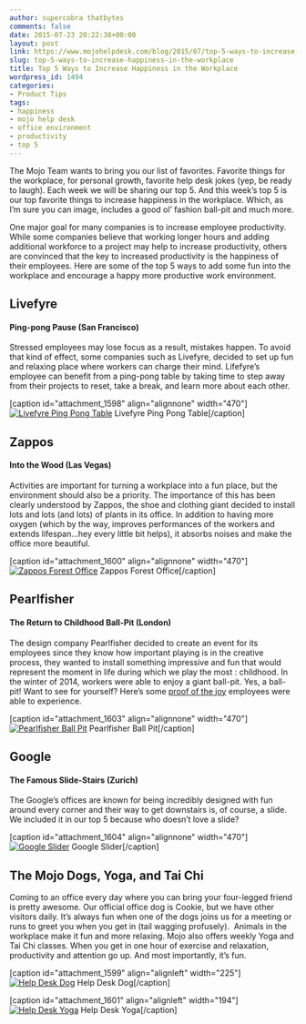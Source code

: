 ```yaml
---
author: supercobra thatbytes
comments: false
date: 2015-07-23 20:22:38+00:00
layout: post
link: https://www.mojohelpdesk.com/blog/2015/07/top-5-ways-to-increase-happiness-in-the-workplace/
slug: top-5-ways-to-increase-happiness-in-the-workplace
title: Top 5 Ways to Increase Happiness in the Workplace
wordpress_id: 1494
categories:
- Product Tips
tags:
- happiness
- mojo help desk
- office environment
- productivity
- top 5
---
```


The Mojo Team wants to bring you our list of favorites. Favorite things for the workplace, for personal growth, favorite help desk jokes (yep, be ready to laugh). Each week we will be sharing our top 5. And this week’s top 5 is our top favorite things to increase happiness in the workplace. Which, as I’m sure you can image, includes a good ol’ fashion ball-pit and much more.



One major goal for many companies is to increase employee productivity. While some companies believe that working longer hours and adding additional workforce to a project may help to increase productivity, others are convinced that the key to increased productivity is the happiness of their employees. Here are some of the top 5 ways to add some fun into the workplace and encourage a happy more productive work environment.




## **Livefyre**




#### **Ping-pong Pause (San Francisco)**


Stressed employees may lose focus as a result, mistakes happen. To avoid that kind of effect, some companies such as Livefyre, decided to set up fun and relaxing place where workers can charge their mind. Lifefyre’s employee can benefit from a ping-pong table by taking time to step away from their projects to reset, take a break, and learn more about each other.

[caption id="attachment_1598" align="alignnone" width="470"][![Livefyre Ping Pong Table](http://www.mojohelpdesk.com/blog/wordpress/wp-content/uploads/2015/07/34MAi9h.jpg)](http://www.mojohelpdesk.com/blog/wordpress/wp-content/uploads/2015/07/34MAi9h.jpg) Livefyre Ping Pong Table[/caption]




## **Zappos**




#### **Into the Wood (Las Vegas)**


Activities are important for turning a workplace into a fun place, but the environment should also be a priority. The importance of this has been clearly understood by Zappos, the shoe and clothing giant decided to install lots and lots (and lots) of plants in its office. In addition to having more oxygen (which by the way, improves performances of the workers and extends lifespan...hey every little bit helps), it absorbs noises and make the office more beautiful.

[caption id="attachment_1600" align="alignnone" width="470"][![Zappos Forest Office](http://www.mojohelpdesk.com/blog/wordpress/wp-content/uploads/2015/07/bQpD8ny.jpg)](http://www.mojohelpdesk.com/blog/wordpress/wp-content/uploads/2015/07/bQpD8ny.jpg) Zappos Forest Office[/caption]




## **Pearlfisher**




#### **The Return to Childhood Ball-Pit (London)**


The design company Pearlfisher decided to create an event for its employees since they know how important playing is in the creative process, they wanted to install something impressive and fun that would represent the moment in life during which we play the most : childhood. In the winter of 2014, workers were able to enjoy a giant ball-pit. Yes, a ball-pit! Want to see for yourself? Here’s some [proof of the joy](https://www.youtube.com/watch?v=k5IVV7dVytM) employees were able to experience.

[caption id="attachment_1603" align="alignnone" width="470"][![Pearlfisher Ball Pit](http://www.mojohelpdesk.com/blog/wordpress/wp-content/uploads/2015/07/ZlsF4Mk.jpg)](http://www.mojohelpdesk.com/blog/wordpress/wp-content/uploads/2015/07/ZlsF4Mk.jpg) Pearlfisher Ball Pit[/caption]




## **Google**




#### **The Famous Slide-Stairs (Zurich)**


The Google’s offices are known for being incredibly designed with fun around every corner and their way to get downstairs is, of course, a slide. We included it in our top 5 because who doesn’t love a slide?

[caption id="attachment_1604" align="alignnone" width="470"][![Google Slider](http://www.mojohelpdesk.com/blog/wordpress/wp-content/uploads/2015/07/ZTsfhSK.jpg)](http://www.mojohelpdesk.com/blog/wordpress/wp-content/uploads/2015/07/ZTsfhSK.jpg) Google Slider[/caption]




## **The Mojo Dogs, Yoga, and Tai Chi**


Coming to an office every day where you can bring your four-legged friend is pretty awesome. Our official office dog is Cookie, but we have other visitors daily. It’s always fun when one of the dogs joins us for a meeting or runs to greet you when you get in (tail wagging profusely).  Animals in the workplace make it fun and more relaxing. Mojo also offers weekly Yoga and Tai Chi classes. When you get in one hour of exercise and relaxation, productivity and attention go up. And most importantly, it’s fun.

[caption id="attachment_1599" align="alignleft" width="225"][![Help Desk Dog](http://www.mojohelpdesk.com/blog/wordpress/wp-content/uploads/2015/07/A12z6uc-225x300.jpg)](http://www.mojohelpdesk.com/blog/wordpress/wp-content/uploads/2015/07/A12z6uc.jpg) Help Desk Dog[/caption]

[caption id="attachment_1601" align="alignleft" width="194"][![Help Desk Yoga](http://www.mojohelpdesk.com/blog/wordpress/wp-content/uploads/2015/07/R0AaSNQ-194x300.jpg)](http://www.mojohelpdesk.com/blog/wordpress/wp-content/uploads/2015/07/R0AaSNQ.jpg) Help Desk Yoga[/caption]


